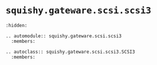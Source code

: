 # `squishy.gateware.scsi.scsi3`

```{toctree}
:hidden:
```

```{eval-rst}
.. automodule:: squishy.gateware.scsi.scsi3
  :members:

.. autoclass:: squishy.gateware.scsi.scsi3.SCSI3
  :members:

```
